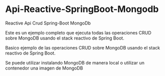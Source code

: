 # Api-Reactive-SpringBoot-Mongodb
Reactive Api Crud Spring-Boot MongoDb

Este es un ejemplo completo que ejecuta todas las operaciones CRUD sobre MongoDB usando el stack reactivo de Spring Boot.

Basico ejemplo de las operaciones CRUD sobre MongoDB usando el stack reactivo de Spring Boot.

Se puede utilizar instalando MongoDB de manera local o utilizar un contenedor una imagen de MongoDB

